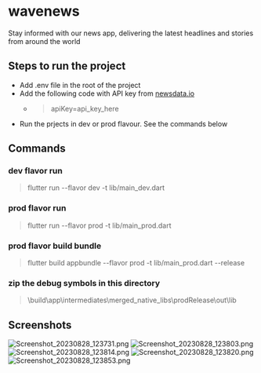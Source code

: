 # wavenews

Stay informed with our news app, delivering the latest headlines and stories from around the world

## Steps to run the project
- Add .env file in the root of the project
- Add the following code with API key from [newsdata.io](https://newsdata.io/)
    - > apiKey=api_key_here
- Run the prjects in dev or prod flavour. See the commands below

## Commands
### dev flavor run
>  flutter run --flavor dev -t lib/main_dev.dart

### prod flavor run
>  flutter run --flavor prod -t lib/main_prod.dart

### prod flavor build bundle
>  flutter build appbundle --flavor prod -t lib/main_prod.dart --release

### zip the debug symbols in this directory 
> \build\app\intermediates\merged_native_libs\prodRelease\out\lib

## Screenshots
![Screenshot_20230828_123731.png](screenshots%2FScreenshot_20230828_123731.png)
![Screenshot_20230828_123803.png](screenshots%2FScreenshot_20230828_123803.png)
![Screenshot_20230828_123814.png](screenshots%2FScreenshot_20230828_123814.png)
![Screenshot_20230828_123820.png](screenshots%2FScreenshot_20230828_123820.png)
![Screenshot_20230828_123853.png](screenshots%2FScreenshot_20230828_123853.png)

